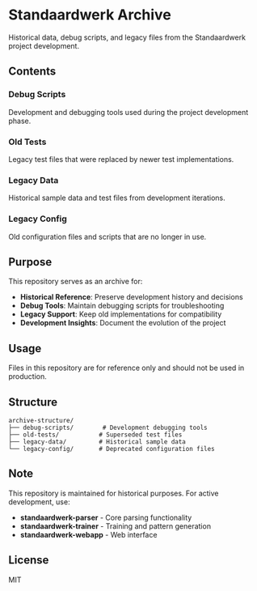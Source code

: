 # Standaardwerk Archive

Historical data, debug scripts, and legacy files from the Standaardwerk project development.

## Contents

### Debug Scripts
Development and debugging tools used during the project development phase.

### Old Tests
Legacy test files that were replaced by newer test implementations.

### Legacy Data
Historical sample data and test files from development iterations.

### Legacy Config
Old configuration files and scripts that are no longer in use.

## Purpose

This repository serves as an archive for:
- **Historical Reference**: Preserve development history and decisions
- **Debug Tools**: Maintain debugging scripts for troubleshooting
- **Legacy Support**: Keep old implementations for compatibility
- **Development Insights**: Document the evolution of the project

## Usage

Files in this repository are for reference only and should not be used in production.

## Structure

```
archive-structure/
├── debug-scripts/        # Development debugging tools
├── old-tests/           # Superseded test files
├── legacy-data/         # Historical sample data
└── legacy-config/       # Deprecated configuration files
```

## Note

This repository is maintained for historical purposes. For active development, use:
- **standaardwerk-parser** - Core parsing functionality
- **standaardwerk-trainer** - Training and pattern generation
- **standaardwerk-webapp** - Web interface

## License

MIT